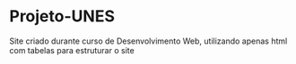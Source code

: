# Projeto-UNES
Site criado durante curso de Desenvolvimento Web, utilizando apenas html com tabelas para estruturar o site
